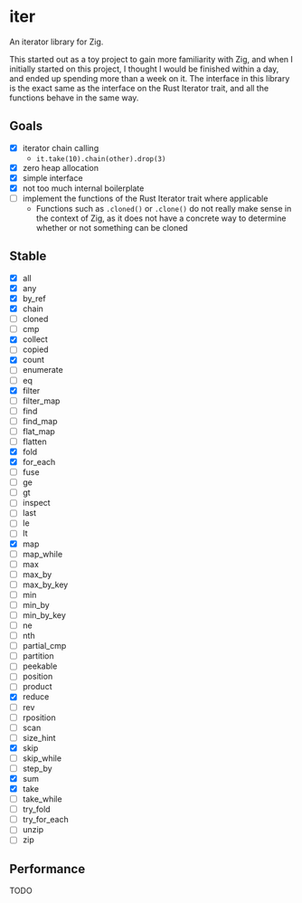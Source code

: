 # iter
An iterator library for Zig.

This started out as a toy project to gain more familiarity with Zig, and when I initially started on this project, I thought I would be finished within a day, and ended up spending more than a week on it. The interface in this library is the exact same as the interface on the Rust Iterator trait, and all the functions behave in the same way.

## Goals
- [x] iterator chain calling
    - ```it.take(10).chain(other).drop(3)```
- [x] zero heap allocation
- [x] simple interface
- [x] not too much internal boilerplate
- [ ] implement the functions of the Rust Iterator trait where applicable
  - Functions such as `.cloned()` or `.clone()` do not really make sense in the context of Zig, as it does not have a concrete way to determine whether or not something can be cloned

## Stable
- [x] all
- [x] any
- [x] by_ref
- [x] chain
- [ ] cloned
- [ ] cmp
- [x] collect
- [ ] copied
- [x] count
- [ ] enumerate
- [ ] eq
- [x] filter
- [ ] filter_map
- [ ] find
- [ ] find_map
- [ ] flat_map
- [ ] flatten
- [x] fold
- [x] for_each
- [ ] fuse
- [ ] ge
- [ ] gt
- [ ] inspect
- [ ] last
- [ ] le
- [ ] lt
- [x] map
- [ ] map_while
- [ ] max
- [ ] max_by
- [ ] max_by_key
- [ ] min
- [ ] min_by
- [ ] min_by_key
- [ ] ne
- [ ] nth
- [ ] partial_cmp
- [ ] partition
- [ ] peekable
- [ ] position
- [ ] product
- [x] reduce
- [ ] rev
- [ ] rposition
- [ ] scan
- [ ] size_hint
- [x] skip
- [ ] skip_while
- [ ] step_by
- [x] sum
- [x] take
- [ ] take_while
- [ ] try_fold
- [ ] try_for_each
- [ ] unzip
- [ ] zip

## Performance
TODO